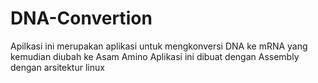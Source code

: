 # DNA-Convertion

Apilkasi ini merupakan aplikasi untuk mengkonversi DNA ke mRNA yang kemudian diubah ke Asam Amino
Aplikasi ini dibuat dengan Assembly dengan arsitektur linux

